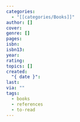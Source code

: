 ```yaml
---
categories:
  - "[[categories/Books]]"
author: []
cover:
genre: []
pages:
isbn:
isbn13:
year:
rating:
topics: []
created:
  "{ date }":
last:
via: ""
tags:
  - books
  - references
  - to-read
---
```

